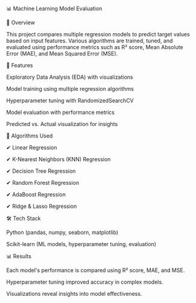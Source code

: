 📊 Machine Learning Model Evaluation

📌 Overview

This project compares multiple regression models to predict target values based on input features. Various algorithms are trained, tuned, and evaluated using performance metrics such as R² score, Mean Absolute Error (MAE), and Mean Squared Error (MSE).

🚀 Features

Exploratory Data Analysis (EDA) with visualizations

Model training using multiple regression algorithms

Hyperparameter tuning with RandomizedSearchCV

Model evaluation with performance metrics

Predicted vs. Actual visualization for insights

📂 Algorithms Used

✔ Linear Regression

✔ K-Nearest Neighbors (KNN) Regression


✔ Decision Tree Regression

✔ Random Forest Regression

✔ AdaBoost Regression

✔ Ridge & Lasso Regression

🛠️ Tech Stack

Python (pandas, numpy, seaborn, matplotlib)

Scikit-learn (ML models, hyperparameter tuning, evaluation)

📊 Results

Each model's performance is compared using R² score, MAE, and MSE.

Hyperparameter tuning improved accuracy in complex models.

Visualizations reveal insights into model effectiveness.
